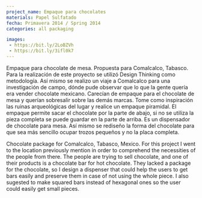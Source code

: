 ```yaml
---
project_name: Empaque para chocolates
materials: Papel Sulfatado
fecha: Primavera 2014 / Spring 2014
categories: all packaging

images:
 - https://bit.ly/2LoBZVh
 - https://bit.ly/3ifl0k7
---
```


Empaque para chocolate de mesa. Propuesta para Comalcalco, Tabasco. Para la realización de este proyecto se utilizó Design Thinking como metodología. Así mismo se realizo un viaje a Comalcalco para una investigación de campo, dónde pude observar que lo que la gente quería era vender chocolate mexicano. Carecían de empaque para el chocolate de mesa y querían sobresalir sobre las demás marcas. Tome como inspiración las ruinas arqueológicas del lugar y realice un empaque piramidal. El empaque permite sacar el chocolate por la parte de abajo, si no se utiliza la pieza completa se puede guardar en la parte de arriba. Es un dispensador de chocolate para mesa. Así mismo se rediseño la forma del chocolate para que sea más sencillo ocupar trozos pequeños y no la placa completa.


Chocolate package for Comalcalco, Tabasco, Mexico. For this project I went to the location previously mention in order to comprehend the necessities of the people from there. The people are trying to sell chocolate, and one of their products is a chocolate bar for hot chocolate. They lacked a package for the chocolate, so I design a dispenser that could help the users to get bars easily and preserve them in case of not using the whole piece. I also sugested to make squared bars instead of hexagonal ones so the user could easily get small pieces.
